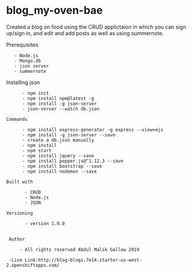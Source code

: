 # blog_my-oven-bae
  
  Created a blog on food using the CRUD applictaion in which you can sign up/sign in, and edit and add posts as well as using summernote.

  Prerequisites
       
       - Node.js
       - Mongo.db
       - json server
       - summernote

   Installing json
          
          - npm init
          - npm install npm@latest -g
          - npm install -g json-server
          - json-server --watch db.json

    Commands
          
          - npm install express-generator -g express --view=ejs
          - npm install -g json-server --save
          - create a db.json manually
          - npm install
          - npm start
          - npm install jquery --save
          - npm install popper.js@^1.12.3 --save
          - npm install bootstrap --save
          - npm install nodemon --save

    Built with

           - CRUD
           - Node.js
           - JSON

    Versioning

           - version 1.0.0


     Author

         - All rights reserved Abdul Malik Gallow 2019 
         
     -Live Link:http://blog-blogs.7e14.starter-us-west-2.openshiftapps.com/



